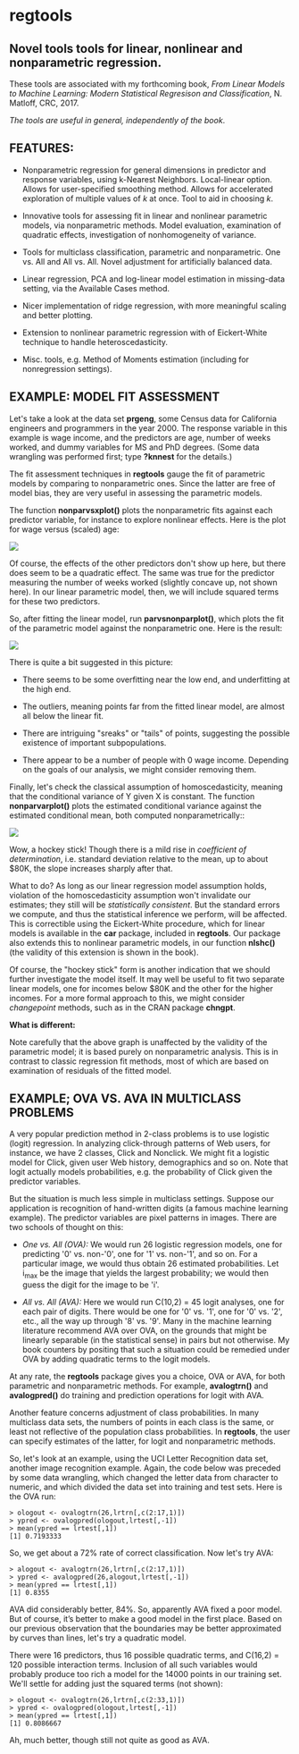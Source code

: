 # regtools 

## Novel tools tools for linear, nonlinear and nonparametric regression.

These tools are associated with my forthcoming book, <i>From Linear
Models to Machine Learning: Modern Statistical Regresison and
Classification</i>, N. Matloff, CRC, 2017.  

<i>The tools are
useful in general, independently of the book</i>.

## FEATURES:

* Nonparametric regression for general dimensions in predictor and
response variables, using k-Nearest Neighbors.  Local-linear option.
Allows for user-specified smoothing method.  Allows for accelerated
exploration of multiple values of <i>k</i> at once.  Tool to aid in
choosing <i>k</i>.

* Innovative tools for assessing fit in linear and nonlinear parametric
models, via nonparametric methods.  Model evaluation, examination of
quadratic effects, investigation of nonhomogeneity of variance.

* Tools for multiclass classification, parametric and nonparametric.
One vs. All and All vs. All.  Novel adjustment for artificially
balanced data.

* Linear regression, PCA and log-linear model estimation in missing-data
setting, via the Available Cases method.

* Nicer implementation of ridge regression, with more meaningful scaling
and better plotting.

* Extension to nonlinear parametric regression with of Eickert-White
technique to handle heteroscedasticity.

* Misc. tools, e.g. Method of Moments estimation (including for
nonregression settings).

## EXAMPLE:  MODEL FIT ASSESSMENT

Let's take a look at the data set <b>prgeng</b>, some Census data for
California engineers and programmers in the year 2000. The response
variable in this example is wage income, and the predictors are age,
number of weeks worked, and dummy variables for MS and PhD degrees.
(Some data wrangling was performed first; type <b>?knnest</b> for the
details.)

The fit assessment techniques in <b>regtools</b> gauge the fit of
parametric models by comparing to nonparametric ones.  Since the latter
are free of model bias, they are very useful in assessing the parametric
models.

The function <b>nonparvsxplot()</b> plots the nonparametric fits against
each predictor variable, for instance to explore nonlinear effects.
Here is the plot for wage versus (scaled) age:

<img src = "vignettes/wagevsage.png">

Of course, the effects of the other predictors don't show up here, but
there does seem to be a quadratic effect. The same was true for the
predictor measuring the number of weeks worked (slightly concave up, not
shown here).  In our linear parametric model, then, we will include
squared terms for these two predictors.

So, after fitting the linear model, run <b>parvsnonparplot()</b>, which
plots the fit of the parametric model against the nonparametric one.
Here is the result:

<img src = "vignettes/parvsnonpar.png">

There is quite a bit suggested in this picture:

* There seems to be some overfitting near the low end, and underfitting at
the high end.  

* The outliers, meaning points far from the fitted linear model, are
almost all below the linear fit.

* There are intriguing "sreaks" or "tails" of points, suggesting the
possible existence of important subpopulations.

* There appear to be a number of people with 0 wage income. Depending on
the goals of our analysis, we might consider removing them.

Finally, let's check the classical assumption of homoscedasticity,
meaning that the conditional variance of Y given X is constant.  The
function <b>nonparvarplot()</b> plots the estimated conditional variance
against the estimated conditional mean, both computed nonparametrically::

<img src = "vignettes/varvsmean.png">

Wow, a hockey stick!  Though there is a mild rise in <i>coefficient of
determination</i>, i.e.  standard deviation relative to the mean, up to
about $80K, the slope increases sharply after that.

What to do?  As long as our linear regression model assumption holds,
violation of the homoscedasticity assumption won't invalidate our
estimates; they still will be <i>statistically consistent</i>.  But the
standard errors we compute, and thus the statistical inference we
perform, will be affected.  This is correctible using the  Eickert-White
procedure, which for linear models is available in the <b>car</b>
package, included in <b>regtools</b>.  Our package also extends
this to nonlinear parametric models, in our function <b>nlshc()</b> (the
validity of this extension is shown in the book).

Of course, the "hockey stick" form is another indication that we should
further investigate the model itself.  It may well be useful to fit two
separate linear models, one for incomes below $80K and the other for the
higher incomes.  For a more formal approach to this, we might consider
<i>changepoint</i> methods, such as in the CRAN package
<strong>chngpt</strong>.

<strong>What is different:</strong>

Note carefully that the above graph is unaffected by the validity of
the parametric model; it is based purely on nonparametric analysis.
This is in contrast to classic regression fit methods, most of which are
based on examination of residuals of the fitted model.

## EXAMPLE; OVA VS. AVA IN MULTICLASS PROBLEMS

A very popular prediction method in 2-class problems is to use logistic
(logit) regression. In analyzing click-through patterns of Web users,
for instance, we have 2 classes, Click and Nonclick.  We might fit a
logistic model for Click, given user Web history, demographics and so
on.  Note that logit actually models probabilities, e.g. the probability
of Click given the predictor variables.

But the situation is much less simple in multiclass settings. Suppose
our application is recognition of hand-written digits (a famous machine
learning example). The predictor variables are pixel patterns in images.
There are two schools of thought on this:

* <i>One vs. All (OVA):</i>  We would run 26 logistic regression models,
  one for predicting '0' vs. non-'0', one for '1' vs. non-'1', and so
on.  For a particular image, we would thus obtain 26 estimated
probabilities.  Let i<sub>max</sub> be the image that yields the largest
probability; we would then guess the digit for the image to be 'i'.

* <i>All vs. All (AVA):</i>  Here we would run C(10,2) = 45 logit
analyses, one for each pair of digits.  There would be one for '0' vs.
'1', one for '0' vs. '2', etc., all the way up through '8' vs. '9'.
Many in the machine learning literature recommend AVA over OVA, on the
grounds that might be linearly separable (in the statistical sense) in
pairs but not otherwise.  My book counters by positing that such a
situation could be remedied under OVA by adding quadratic terms to the
logit models.

At any rate, the <strong>regtools</strong> package gives you a choice,
OVA or AVA, for both parametric and nonparametric methods.  For example,
<strong>avalogtrn()</strong> and <strong>avalogpred()</strong> do
training and prediction operations for logit with AVA.

Another feature concerns adjustment of class probabilities.  In many
multiclass data sets, the numbers of points in each class is the same,
or least not reflective of the population class probabilities. In
<strong>regtools</strong>, the user can specify estimates of the latter,
for logit and nonparametric methods.

So, let's look at an example, using the UCI Letter Recognition data set,
another image recognition example.  Again, the code below was preceded
by some data wrangling, which changed the letter data from character to
numeric, and which divided the data set into training and test sets.
Here is the OVA run:

```{r}
> ologout <- ovalogtrn(26,lrtrn[,c(2:17,1)]) 
> ypred <- ovalogpred(ologout,lrtest[,-1]) 
> mean(ypred == lrtest[,1]) 
[1] 0.7193333 
```

So, we get about a 72% rate of correct classification.  Now let's try
AVA:

```{r}
> alogout <- avalogtrn(26,lrtrn[,c(2:17,1)])
> ypred <- avalogpred(26,alogout,lrtest[,-1])
> mean(ypred == lrtest[,1])
[1] 0.8355
```

AVA did considerably better, 84%.  So, apparently AVA fixed a poor
model. But of course, it’s better to make a good model in the first
place. Based on our previous observation that the boundaries may be
better approximated by curves than lines, let's try a quadratic model.

There were 16 predictors, thus 16 possible quadratic terms, and C(16,2)
= 120 possible interaction terms.  Inclusion of all such variables would
probably produce too rich a model for the 14000 points in our training
set.  We'll settle for adding just the squared terms (not shown):

```{r}
> ologout <- ovalogtrn(26,lrtrn[,c(2:33,1)])
> ypred <- ovalogpred(ologout,lrtest[,-1])
> mean(ypred == lrtest[,1])
[1] 0.8086667
```

Ah, much better, though still not quite as good as AVA.

